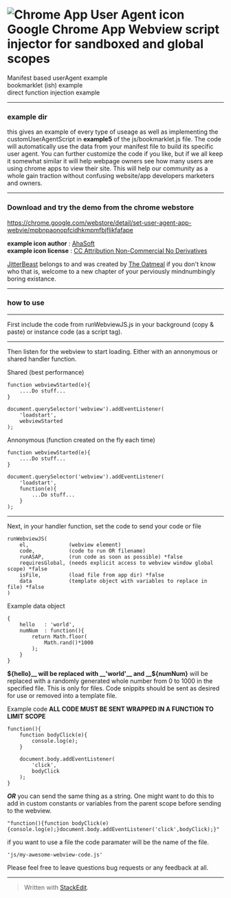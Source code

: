 # ![Chrome App User Agent icon](https://raw.github.com/riaEvangelist/chrome-app-user-agent-and-bookmarklet-webview/master/example/Browser-White-Frame-32.png) Google Chrome App Webview script injector for sandboxed and global scopes
Manifest based userAgent example  
bookmarklet (ish) example  
direct function injection example  
***
### example dir
this gives an example of every type of useage as well as implementing the customUserAgentScript in __example5__
of the js/bookmarklet.js file.
The code will automatically use the data from your manifest file to build its specific user agent. You can further customize the code if you like, but if we all keep it somewhat similar it will help webpage owners see how many users are using chrome apps to view their site. This will help our community as a whole gain traction without confusing website/app developers marketers and owners.
***
### Download and try the demo from the chrome webstore  
https://chrome.google.com/webstore/detail/set-user-agent-app-webvie/mpbnpaonopfcidhkmpmfbjflikfafape

__example icon author__  : [AhaSoft](http://www.aha-soft.com/)  
__example icon license__ : [CC Attribution Non-Commercial No Derivatives](http://creativecommons.org/licenses/by-nc-nd/3.0/)

[JitterBeast](http://theoatmeal.com/blog/jitterbeast) belongs to and was created by [The Oatmeal](http://theoatmeal.com/) if you don't know who that is, welcome
to a new chapter of your perviously mindnumbingly boring existance.


***
### how to use
***
First include the code from runWebviewJS.js in your background (copy & paste) or instance code (as a script tag).  
***
Then listen for the webview to start loading. Either with an annonymous or shared handler function.

Shared (best performance)

    function webviewStarted(e){
        ....Do stuff...
    }
    
    document.querySelector('webview').addEventListener(
        'loadstart',
        webviewStarted
    );
    
Annonymous (function created on the fly each time)

    function webviewStarted(e){
        ....Do stuff...
    }
    
    document.querySelector('webview').addEventListener(
        'loadstart',
        function(e){
            ...Do stuff...
        }
    );
    
***
Next, in your handler function, set the code to send your code or file

    runWebviewJS(
        el,             (webview element)
        code,           (code to run OR filename)
        runASAP,        (run code as soon as possible) *false
        requiresGlobal, (needs explicit access to webview window global scope) *false
        isFile,         (load file from app dir) *false
        data            (template object with variables to replace in file) *false
    )

Example data object

    {
        hello   : 'world',
        numNum  : function(){
            return Math.floor(
                Math.rand()*1000
            );
        }
    }
    
__${hello}__ will be replaced with __'world'__ and  
__${numNum}__ will be replaced with a randomly generated whole number from 0 to 1000 in the specified file. This is only for files. Code snippits should be sent as desired for use or removed into a template file.

Example code __ALL CODE MUST BE SENT WRAPPED IN A FUNCTION TO LIMIT SCOPE__

    function(){
        function bodyClick(e){
            console.log(e);
        }
        
        document.body.addEventListener(
            'click',
            bodyClick
        );
    }
    
___OR___ you can send the same thing as a string. One might want to do this to add in custom constants or variables from the parent scope before sending to the webview.

    "function(){function bodyClick(e){console.log(e);}document.body.addEventListener('click',bodyClick);}"

if you want to use a file the code paramater will be the name of the file.

    'js/my-awesome-webview-code.js'

Please feel free to leave questions bug requests or any feedback at all.

---
> Written with [StackEdit](http://benweet.github.io/stackedit/).